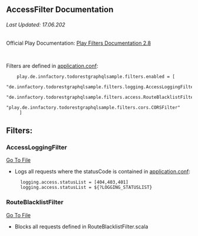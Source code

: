 ## AccessFilter Documentation
###### Last Updated: 17.06.202

Official Play Documentation: [Play Filters Documentation 2.8](https://www.playframework.com/documentation/2.8.x/Filters)

<br/>

Filters are defined in [application.conf](../conf/application.conf):

        play.de.innfactory.todorestgraphqlsample.filters.enabled = [
          "de.innfactory.todorestgraphqlsample.filters.logging.AccessLoggingFilter",
          "de.innfactory.todorestgraphqlsample.filters.access.RouteBlacklistFilter",
          "play.de.innfactory.todorestgraphqlsample.filters.cors.CORSFilter"
         ]

## Filters:  

### AccessLoggingFilter
[Go To File](../app/de/innfactory/todorestgraphqlsample/filters/logging/AccessLoggingFilter.scala)

- Logs all requests where the statusCode is contained in [application.conf](../conf/application.conf):

        logging.access.statusList = [404,403,401]
        logging.access.statusList = ${?LOGGING_STATUSLIST}

### RouteBlacklistFilter 

[Go To File](../app/de/innfactory/todorestgraphqlsample/filters/access/RouteBlacklistFilter.scala)

- Blocks all requests defined in RouteBlacklistFilter.scala




